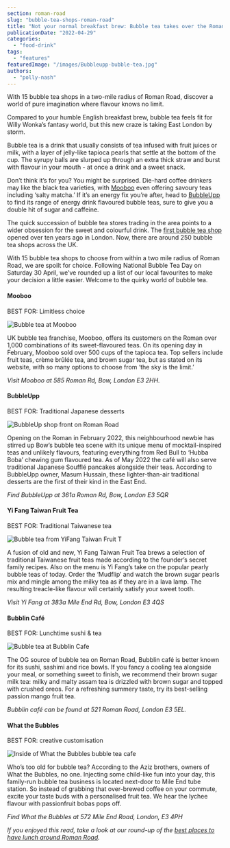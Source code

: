 ```yaml
---
section: roman-road
slug: "bubble-tea-shops-roman-road"
title: "Not your normal breakfast brew: Bubble tea takes over the Roman"
publicationDate: "2022-04-29"
categories: 
  - "food-drink"
tags: 
  - "features"
featuredImage: "/images/Bubbleupp-bubble-tea.jpg"
authors: 
  - "polly-nash"
---
```


With 15 bubble tea shops in a two-mile radius of Roman Road, discover a world of pure imagination where flavour knows no limit. 

Compared to your humble English breakfast brew, bubble tea feels fit for Willy Wonka’s fantasy world, but this new craze is taking East London by storm. 

Bubble tea is a drink that usually consists of tea infused with fruit juices or milk, with a layer of jelly-like tapioca pearls that settle at the bottom of the cup. The syrupy balls are slurped up through an extra thick straw and burst with flavour in your mouth - at once a drink and a sweet snack.

Don’t think it’s for you? You might be surprised. Die-hard coffee drinkers may like the black tea varieties, with [Mooboo](https://romanroadlondon.com/mooboo-bubble-tea-open/) even offering savoury teas including ‘salty matcha.’ If it’s an energy fix you’re after, head to [BubbleUpp](https://romanroadlondon.com/bubbleupp-bubble-tea-open/) to find its range of energy drink flavoured bubble teas, sure to give you a double hit of sugar and caffeine.   

The quick succession of bubble tea stores trading in the area points to a wider obsession for the sweet and colourful drink. The [first bubble tea shop](https://www.bbc.co.uk/news/magazine-28640188#:~:text=Assad%20Khan%2C%20a%20former%20investment%20banker%2C%20opened%20the%20UK%27s%20first%20bubble%20tea%20shop%20in%20Soho%2C%20London%2C%20in%202011.) opened over ten years ago in London. Now, there are around 250 bubble tea shops across the UK.

With 15 bubble tea shops to choose from within a two mile radius of Roman Road, we are spoilt for choice. Following National Bubble Tea Day on Saturday 30 April, we’ve rounded up a list of our local favourites to make your decision a little easier. Welcome to the quirky world of bubble tea.

#### Mooboo

BEST FOR: Limitless choice

![Bubble tea at Mooboo](/images/mooboo-bubble-tea-1024x683.jpg)

UK bubble tea franchise, Mooboo, offers its customers on the Roman over 1,000 combinations of its sweet-flavoured teas. On its opening day in February, Mooboo sold over 500 cups of the tapioca tea. Top sellers include fruit teas, crème brûlée tea, and brown sugar tea, but as stated on its website, with so many options to choose from ‘the sky is the limit.’   

_Visit Mooboo at 585 Roman Rd, Bow, London E3 2HH._

#### BubbleUpp

BEST FOR: Traditional Japanese desserts

![BubbleUp shop front on Roman Road](/images/bubble-up-shop-1024x683.jpg)

Opening on the Roman in February 2022, this neighbourhood newbie has stirred up Bow’s bubble tea scene with its unique menu of mocktail-inspired teas and unlikely flavours, featuring everything from Red Bull to ‘Hubba Boba’ chewing gum flavoured tea. As of May 2022 the café will also serve traditional Japanese Soufflé pancakes alongside their teas. According to BubbleUpp owner, Masum Hussain, these lighter-than-air traditional desserts are the first of their kind in the East End.

_Find BubbleUpp at 361a Roman Rd, Bow, London E3 5QR_

#### Yi Fang Taiwan Fruit Tea

BEST FOR: Traditional Taiwanese tea 

![Bubble tea from YiFang Taiwan Fruit T](/images/yifang-bubble-tea-1024x683.jpg)

A fusion of old and new, Yi Fang Taiwan Fruit Tea brews a selection of traditional Taiwanese fruit teas made according to the founder’s secret family recipes. Also on the menu is Yi Fang’s take on the popular pearly bubble teas of today. Order the ‘Mudflip’ and watch the brown sugar pearls mix and mingle among the milky tea as if they are in a lava lamp. The resulting treacle-like flavour will certainly satisfy your sweet tooth. 

_Visit Yi Fang at 383a Mile End Rd, Bow, London E3 4QS_

#### Bubblin Café

BEST FOR: Lunchtime sushi & tea

![Bubble tea at Bubblin Cafe](/images/bubblin-cafe-bubble-tea-1024x683.jpg)

The OG source of bubble tea on Roman Road, Bubblin café is better known for its sushi, sashimi and rice bowls. If you fancy a cooling tea alongside your meal, or something sweet to finish, we recommend their brown sugar milk tea: milky and malty assam tea is drizzled with brown sugar and topped with crushed oreos. For a refreshing summery taste, try its best-selling passion mango fruit tea.

_Bubblin café can be found at 521 Roman Road, London E3 5EL._

#### What the Bubbles

BEST FOR: creative customisation

![Inside of What the Bubbles bubble tea cafe](/images/what-the-bubbles-bubble-tea-4-1024x683.jpg)

Who’s too old for bubble tea? According to the Aziz brothers, owners of What the Bubbles, no one. Injecting some child-like fun into your day, this family-run bubble tea business is located next-door to Mile End tube station. So instead of grabbing that over-brewed coffee on your commute, excite your taste buds with a personalised fruit tea. We hear the lychee flavour with passionfruit bobas pops off. 

_Find What the Bubbles at 572 Mile End Road, London, E3 4PH_

_If you enjoyed this read, take a look at our round-up of the [best places to have lunch around Roman Road](https://romanroadlondon.com/best-lunch-places/)._


